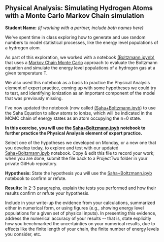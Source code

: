 ## Physical Analysis: Simulating Hydrogen Atoms with a Monte Carlo Markov Chain simulation

**Student Name:** *(if working with a partner, include both names here)*

We've spent time in class exploring how to generate and use random numbers to model statistical processes, like the energy level populations of a hydrogen atom.

As part of this exploration, we worked with a notebook [(Boltzmann.ipynb)](https://github.com/PHYS486-S22/PHYS486-S22/blob/main/SampleNotebooks/Boltzmann.ipynb) that uses a [Markov Chain Monte Carlo](https://machinelearningmastery.com/markov-chain-monte-carlo-for-probability/) approach to evaluate the Boltzmann equation and simulate the energy level populations of a hydrogen gas at a given temperature T. 

We also used this notebook as a basis to practice the Physical Analysis element of expert practice, coming up with some hypotheses we could try to test, and identifying ionization as an important component of the model that was previously missing.

I've now updated the notebook (now called [(Saha+Boltzmann.ipyb](https://github.com/PHYS486-S22/PHYS486-S22/blob/main/SampleNotebooks/Saha%2BBoltzmann.ipynb)) to use the Saha Equation to allow atoms to ionize, which will be indicated in the MCMC chain of energy states as an atom occupying the n=0 state.  

**In this exercise, you will use the [Saha+Boltzmann.ipyb](https://github.com/PHYS486-S22/PHYS486-S22/blob/main/SampleNotebooks/Saha%2BBoltzmann.ipynb) notebook to further practice the Physical Analysis element of expert practice.**

Select one of the hypotheses we developed on Monday, or a new one that you develop today, to explore and test with our updated [Saha+Boltzmann.ipyb](https://github.com/PHYS486-S22/PHYS486-S22/blob/main/SampleNotebooks/Saha%2BBoltzmann.ipynb) notebook.  Copy & edit this file to record your work; when you are done, submit the file back to a ProjectTwo folder in your private GitHub repository.


**Hypothesis:** State the hypothesis you will use the [Saha+Boltzmann.ipyb](https://github.com/PHYS486-S22/PHYS486-S22/blob/main/SampleNotebooks/Saha%2BBoltzmann.ipynb) notebook to confirm or refute.

**Results:** In 2-3 paragraphs, explain the tests you performed and how their results confirm or refute your hypothesis.  

Include in your write-up the evidence from your calculations, summarized either in numerical form, or using figures (e.g., showing energy level populations for a given set of physical inputs).  In presenting this evidence, address the numerical accuracy of your results -- that is, state explicitly how you benchmarked the uncertainties on your numerical results, due to effects like the finite length of your chain, the finite number of energy levels you consider, etc.
